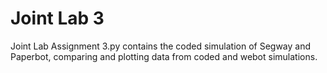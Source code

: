 # Joint Lab 3
Joint Lab Assignment 3.py contains the coded simulation of Segway and Paperbot, comparing and plotting data from coded and webot simulations.
